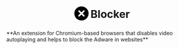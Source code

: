 <h1 align="center">
    <sub>
        <img
            src="https://raw.githubusercontent.com/ayanbag/Blocker/master/iconfinder_close_981077.png"
            width="38"
            height="38">
        </img>
    </sub>
    Blocker
</h1>
**An extension for Chromium-based browsers that disables video autoplaying and helps to block the Adware in websites**

